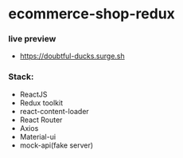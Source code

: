 # ecommerce-shop-redux

### live preview
- https://doubtful-ducks.surge.sh


### Stack:
- ReactJS 
- Redux toolkit
- react-content-loader
- React Router
- Axios
- Material-ui
- mock-api(fake server)
